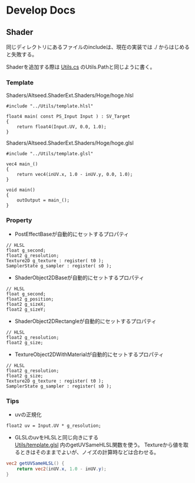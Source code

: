 # Develop Docs

## Shader
同じディレクトリにあるファイルのincludeは、現在の実装では ./ からはじめると失敗する。

Shaderを追加する際は [Utils.cs](Dev/Altseed.ShaderExt/Utils.cs) のUtils.Pathと同じように書く。

### Template
Shaders/Altseed.ShaderExt.Shaders/Hoge/hoge.hlsl
```HLSL
#include "../Utils/template.hlsl"

float4 main( const PS_Input Input ) : SV_Target
{
    return float4(Input.UV, 0.0, 1.0);
}
```
Shaders/Altseed.ShaderExt.Shaders/Hoge/hoge.glsl
```HLSL
#include "../Utils/template.glsl"

vec4 main_()
{
    return vec4(inUV.x, 1.0 - inUV.y, 0.0, 1.0);
}

void main()
{
    outOutput = main_();
}
```

### Property
* PostEffectBaseが自動的にセットするプロパティ
```HLSL
// HLSL
float g_second;
float2 g_resolution;
Texture2D g_texture : register( t0 );
SamplerState g_sampler : register( s0 );
```

* ShaderObject2DBaseが自動的にセットするプロパティ
```HLSL
// HLSL
float g_second;
float2 g_position;
float2 g_sizeX;
float2 g_sizeY;
```

* ShaderObject2DRectangleが自動的にセットするプロパティ
```HLSL
// HLSL
float2 g_resolution;
float2 g_size;
```

* TextureObject2DWithMaterialが自動的にセットするプロパティ
```HLSL
// HLSL
float2 g_resolution;
float2 g_size;
Texture2D g_texture : register( t0 );
SamplerState g_sampler : register( s0 );
```

### Tips
* uvの正規化
```HLSL
float2 uv = Input.UV * g_resolution;
```
* GLSLのuvをHLSLと同じ向きにする  
[Utils/template.glsl](Dev/Shaders/Altseed.ShaderExt.Shaders/Utils/template.glsl) 内のgetUVSameHLSL関数を使う。
Textureから値を取るときはそのままでよいが、ノイズの計算時などは合わせる。
```GLSL
vec2 getUVSameHLSL() {
    return vec2(inUV.x, 1.0 - inUV.y);
}
```